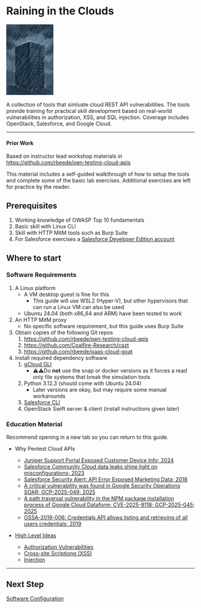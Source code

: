 # Raining in the Clouds

<img src="images/logo_careof_Copilot_20250908_170039.png" width="25%">

A collection of tools that simluate cloud REST API vulnerabilities. The tools provide training for practical skill development based on real-world vulnerabilities in authorization, XSS, and SQL injection. Coverage includes OpenStack, Salesforce, and Google Cloud.

---

#### Prior Work

Based on instructor lead workshop materials in https://github.com/rbeede/pen-testing-cloud-apis

This material includes a self-guided walkthrough of how to setup the tools and complete some of the basic lab exercises. Additional exercises are left for practice by the reader.

## Prerequisites

1. Working knowledge of OWASP Top 10 fundamentals
1. Basic skill with Linux CLI
1. Skill with HTTP MitM tools such as Burp Suite
1. For Salesforce exercises a [Salesforce Developer Edition account](https://developer.salesforce.com/developer-legacy/signup)

## Where to start

### Software Requirements

1. A Linux platform
   - A VM desktop guest is fine for this
     - This guide will use WSL2 (Hyper-V), but other hypervisors that can run a Linux VM can also be used
   - Ubuntu 24.04 (both x86_64 and ARM) have been tested to work
1. An HTTP MitM proxy
   - No specific software requirement, but this guide uses Burp Suite
1. Obtain copies of the following Git repos
   1. https://github.com/rbeede/pen-testing-cloud-apis
   1. https://github.com/Coalfire-Research/cazt
   1. https://github.com/rbeede/paas-cloud-goat
1. Install required dependency software
   1. [gCloud GLI](https://cloud.google.com/sdk/docs/install)
      - ⚠️⚠️Do **not** use the snap or docker versions as it forces a read only file systems that break the simulation tools
   1. Python 3.12.3 (should come with Ubuntu 24.04)
      - Later versions are okay, but may require some manual workarounds
   1. [Salesforce CLI](https://developer.salesforce.com/tools/salesforcecli)
   1. OpenStack Swift server & client (install instructions given later)

### Education Material

Recommend opening in a new tab so you can return to this guide.

- Why Pentest Cloud APIs
  - [Juniper Support Portal Exposed Customer Device Info; 2024](https://krebsonsecurity.com/2024/02/juniper-support-portal-exposed-customer-device-info/)
  - [Salesforce Community Cloud data leaks shine light on misconfigurations; 2023](https://www.scworld.com/news/salesforce-community-cloud-data-leaks-misconfigurations)
  - [Salesforce Security Alert: API Error Exposed Marketing Data; 2018](https://www.bankinfosecurity.com/salesforce-security-alert-api-error-exposed-marketing-data-a-11278)
  - [A critical vulnerability was found in Google Security Operations SOAR; GCP-2025-049; 2025](https://cloud.google.com/support/bulletins#gcp-2025-049)
  - [A path traversal vulnerability in the NPM package installation process of Google Cloud Dataform; CVE-2025-9118; GCP-2025-045; 2025](https://cloud.google.com/support/bulletins#gcp-2025-045)
  - [OSSA-2019-006: Credentials API allows listing and retrieving of all users credentials; 2019](https://security.openstack.org/ossa/OSSA-2019-006.html)

- [High Level Ideas](https://github.com/rbeede/pen-testing-cloud-apis/blob/main/documentation/study_material/README.md)
  - [Authorization Vulnerabilities](https://github.com/rbeede/pen-testing-cloud-apis/blob/main/documentation/study_material/auth-vulns.md)
  - [Cross-site Scriptiong (XSS)](https://github.com/rbeede/pen-testing-cloud-apis/blob/main/documentation/study_material/xss.md)
  - [Injection](https://github.com/rbeede/pen-testing-cloud-apis/blob/main/documentation/study_material/injection.md)

---

## Next Step

[Software Configuration](documentation/configuration.md)
